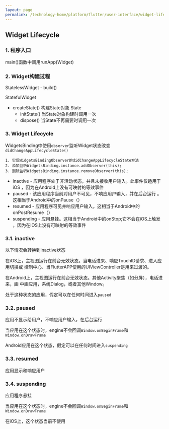 ```yaml
---
layout: page
permalink: /technology-home/platform/flutter/user-interface/widget-lifecycle
---
```


## Widget Lifecycle

### 1. 程序入口
main()函数中调用runApp(Widget)

### 2. Widget构建过程
StatelessWidget - build()

StatefulWidget
- createState() 构建State对象
  State
  - initState() 当State对象构建时调用一次
  - dispose() 当State不再需要时调用一次

### 3. Widget Lifecycle
WidgetsBinding中使用`observer`监听Widget状态改变`didChangeAppLifecycleState()`

    1. 实现WidgetsBindingObserver的didChangeAppLifecycleState方法
    2. 添加监听WidgetsBinding.instance.addObserver(this);
    3. 删除监听WidgetsBinding.instance.removeObserver(this);

* inactive - 应用程序处于非活动状态，并且未接收用户输入。此事件仅适用于iOS
    ，因为在Android上没有可映射的等效事件
* paused - 该应用程序当前对用户不可见，不响应用户输入，并在后台运行
    。这相当于Android中的onPause（）
* resumed - 应用程序可见并响应用户输入。这相当于Android中的onPostResume（）
* suspending - 应用悬挂。这相当于Android中的onStop;它不会在iOS上触发
    ，因为在iOS上没有可映射的等效事件

### 3.1. inactive
以下情况会转换到inactive状态

在iOS上，主视图运行在前台无效状态。当电话进来、响应TouchID请求、进入应用切换或
控制中心、当FlutterAPP使用的UIViewController是用来过渡的。

在Android上，主视图运行在前台无效状态。其他Activity聚焦（如分屏），电话进来，画
中画应用，系统Dialog，或者其他Window。

处于这种状态的应用，假定可以在任何时间进入`paused`

### 3.2. paused
应用不显示给用户，不响应用户输入，在后台运行

当应用在这个状态时，engine不会回调`Window.onBeginFrame`和`Window.onDrawFrame`

Android应用在这个状态，假定可以在任何时间进入`suspending`

### 3.3. resumed
应用显示和响应用户

### 3.4. suspending
应用程序悬挂

当应用在这个状态时，engine不会回调`Window.onBeginFrame`和`Window.onDrawFrame`

在iOS上，这个状态当前不使用
